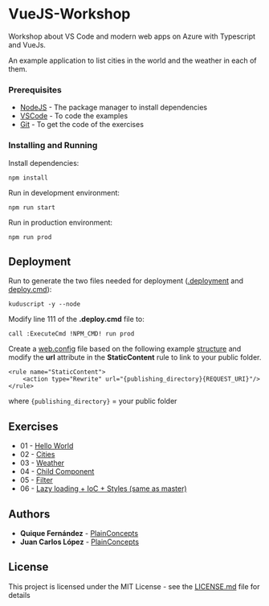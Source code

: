 # VueJS-Workshop

Workshop about VS Code and modern web apps on Azure with Typescript and VueJs.

An example application to list cities in the world and the weather in each of them.

### Prerequisites

* [NodeJS](https://nodejs.org/es/) - The package manager to install dependencies
* [VSCode](https://code.visualstudio.com/Download) - To code the examples
* [Git](https://git-scm.com/) - To get the code of the exercises

### Installing and Running

Install dependencies:

```
npm install
```

Run in development environment:

```
npm run start
```

Run in production environment:

```
npm run prod
```

## Deployment

Run to generate the two files needed for deployment ([.deployment](.deployment) and [deploy.cmd](deploy.cmd)):

`kuduscript -y --node`

Modify line 111 of the **.deploy.cmd** file to:

```
call :ExecuteCmd !NPM_CMD! run prod
```

Create a [web.config](web.config) file based on the following example [structure](https://github.com/projectkudu/kudu/wiki/Using-a-custom-web.config-for-Node-apps) and modify the **url** attribute in the **StaticContent** rule to link to your public folder.

```
<rule name="StaticContent">
    <action type="Rewrite" url="{publishing_directory}{REQUEST_URI}"/>
</rule>
```

where `{publishing_directory}` = your public folder

## Exercises
- 01 - [Hello World](https://github.com/PlainConcepts/VueJS-Workshop/tree/01-hello-world)
- 02 - [Cities](https://github.com/PlainConcepts/VueJS-Workshop/tree/02-cities)
- 03 - [Weather](https://github.com/PlainConcepts/VueJS-Workshop/tree/03-weather)
- 04 - [Child Component](https://github.com/PlainConcepts/VueJS-Workshop/tree/04-child-component)
- 05 - [Filter](https://github.com/PlainConcepts/VueJS-Workshop/tree/05-filter)
- 06 - [Lazy loading + IoC + Styles (same as master)](https://github.com/PlainConcepts/VueJS-Workshop/tree/06-lazy-loading-ioc-styles)

## Authors

* **Quique Fernández** - [PlainConcepts](https://github.com/PlainConcepts)
* **Juan Carlos López** - [PlainConcepts](https://github.com/PlainConcepts)

## License

This project is licensed under the MIT License - see the [LICENSE.md](LICENSE) file for details
